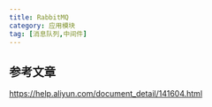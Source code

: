 ```yaml
---
title: RabbitMQ
category: 应用模块
tag: [消息队列,中间件]
---
```


## 参考文章
https://help.aliyun.com/document_detail/141604.html